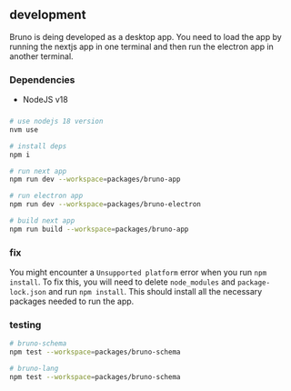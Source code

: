 ## development

Bruno is deing developed as a desktop app. You need to load the app by running the nextjs app in one terminal and then run the electron app in another terminal.

### Dependencies
* NodeJS v18

###

```bash
# use nodejs 18 version
nvm use

# install deps
npm i

# run next app
npm run dev --workspace=packages/bruno-app

# run electron app
npm run dev --workspace=packages/bruno-electron

# build next app
npm run build --workspace=packages/bruno-app
```

### fix

You might encounter a `Unsupported platform` error when you run `npm install`. To fix this, you will need to delete `node_modules` and `package-lock.json` and run `npm install`. This should install all the necessary packages needed to run the app.

### testing

```bash
# bruno-schema
npm test --workspace=packages/bruno-schema

# bruno-lang
npm test --workspace=packages/bruno-schema

```
